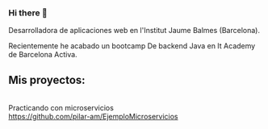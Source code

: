 ### Hi there 👋

Desarrolladora de aplicaciones web en l'Institut Jaume Balmes (Barcelona).

Recientemente he acabado un bootcamp De backend Java en It Academy de Barcelona Activa.

## Mis proyectos:

<br>Practicando con microservicios<br>
https://github.com/pilar-am/EjemploMicroservicios

<!--
**pilar-am/pilar-am** is a ✨ _special_ ✨ repository because its `README.md` (this file) appears on your GitHub profile.

Here are some ideas to get you started:

- 🔭 I’m currently working on ...
- 🌱 I’m currently learning ...
- 👯 I’m looking to collaborate on ...
- 🤔 I’m looking for help with ...
- 💬 Ask me about ...
- 📫 How to reach me: ...
- 😄 Pronouns: ...
- ⚡ Fun fact: ...
-->
